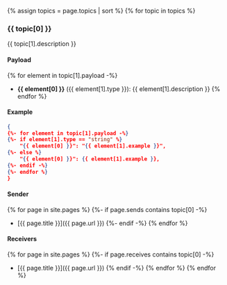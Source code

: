 {% assign topics = page.topics | sort %}
{% for topic in topics %}

### {{ topic[0] }}

{{ topic[1].description }}

#### Payload

{% for element in topic[1].payload -%}
* **{{ element[0] }}** ({{ element[1].type }}): {{ element[1].description }}
{% endfor %}

#### Example

```json
{
{%- for element in topic[1].payload -%}
{%- if element[1].type == "string" %}
    "{{ element[0] }}": "{{ element[1].example }}",
{%- else %}
    "{{ element[0] }}": {{ element[1].example }},
{%- endif -%}
{%- endfor %}
}
```

#### Sender

{% for page in site.pages %}
{%- if page.sends contains topic[0] -%}
* [{{ page.title }}]({{ page.url }})
{%- endif -%}
{% endfor %}

#### Receivers

{% for page in site.pages %}
{%- if page.receives contains topic[0] -%}
* [{{ page.title }}]({{ page.url }})
{% endif -%}
{% endfor %}
{% endfor %}